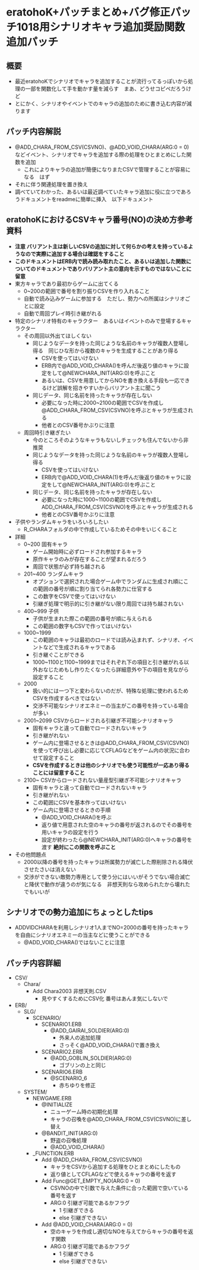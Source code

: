 ﻿eratohoK+パッチまとめ+バグ修正パッチ1018用シナリオキャラ追加奨励関数追加パッチ
==============================================================================

概要
----
* 最近eratohoKでシナリオでキャラを追加することが流行ってるっぽいから処理の一部を関数化して手を動かす量を減らす　まあ、どうせコピペだろうけど
* とにかく、シナリオやイベントでのキャラの追加のために書き込む内容が減ります


パッチ内容解説
--------------
* @ADD_CHARA_FROM_CSV(CSVNO)、@ADD_VOID_CHARA(ARG:0 = 0)などイベント、シナリオでキャラを追加する際の処理をひとまとめにした関数を追加
    + これによりキャラの追加が簡便になりまたCSVで管理することが容易になる　はず
* それに伴う関連処理を置き換え
* 調べていてわかった、あるいは最近調べていたキャラ追加に役に立つであろうドキュメントをreadmeに簡単に挿入　以下ドキュメント

eratohoKにおけるCSVキャラ番号(NO)の決め方参考資料
-------------------------------------------------
- **注意 バリアント主は新しいCSVの追加に対して何らかの考えを持っているようなので実際に追加する場合は確認をすること**
- **このドキュメントはERB内で読み読み取れたこと、あるいは追加した関数についてのドキュメントでありバリアント主の意向を示すものではないことに留意**
- 東方キャラであり最初からゲームに出てくる
    + 0~200の範囲で番号を割り振りCSVを作り入れること
    + 自動で読み込みゲームに参加する　ただし、勢力への所属はシナリオごとに設定
    + 自動で周回プレイ時引き継がれる
- 特定のシナリオ特有のキャラクター　あるいはイベントのみで登場するキャラクター
    + その周回以外出てほしくない
        * 同じようなデータを持った同じような名前のキャラが複数人登場し得る　同じひな形から複数のキャラを生成することがあり得る
            + CSVを使ってはいけない
            + ERB内で@ADD_VOID_CHARA()を呼んだ後返り値のキャラに設定をして@NEWCHARA_INIT(ARG:0)を呼ぶこと
            + あるいは、CSVを用意してからNOを書き換える手段も一応できるけど誤解を招きやすいからバリアント主に聞こう
        * 同じデータ、同じ名前を持ったキャラが存在しない
            + 必要になった時に2000~2100の範囲でCSVを作成し@ADD_CHARA_FROM_CSV(CSVNO)を呼ぶとキャラが生成される
            + 他者とのCSV番号かぶりに注意
    + 周回時引き継ぎたい
        * 今のところそのようなキャラもないしチェックも住んでないから非推奨
        * 同じようなデータを持った同じような名前のキャラが複数人登場し得る
            + CSVを使ってはいけない
            + ERB内で@ADD_VOID_CHARA(1)を呼んだ後返り値のキャラに設定をして@NEWCHARA_INIT(ARG:0)を呼ぶこと
        * 同じデータ、同じ名前を持ったキャラが存在しない
            + 必要になった時に1000~1100の範囲でCSVを作成しADD_CHARA_FROM_CSV(CSVNO)を呼ぶとキャラが生成される
            + 他者とのCSV番号かぶりに注意
- 子供やランダムキャラをいろいろしたい
    + R_CHARAフォルダの中で作成しているためその中をいじくること
- 詳細
    * 0~200 固有キャラ
        + ゲーム開始時に必ずロードされ参加するキャラ
        + 原作キャラのみが存在することが望まれるだろう
        + 周回で状態が必ず持ち越される
    * 201~400 ランダムキャラ
        + オプションで選択された場合ゲーム中でランダムに生成され順にこの範囲の番号が順に割り当てられ各勢力に仕官する
        + この数字をCSVで使ってはいけない
        + 引継ぎ処理で明示的に引き継がない限り周回では持ち越されない
    * 400~999 子供
        + 子供が生まれた際この範囲の番号が順に与えられる
        + この範囲の数字もCSVで作ってはいけない
    * 1000~1999
        + この範囲のキャラは最初のロードでは読み込まれず、シナリオ、イベントなどで生成されるキャラである
        + 引き継ぐことができる
        + 1000~1100と1100~1999まではそれぞれ下の項目と引き継がれる以外おなじためもし作りたくなったら詳細意外や下の項目を見ながら設定すること
    * 2000
        + 扱い的には一つ下と変わらないのだが、特殊な処理に使われるためCSVを作成するべきではない
        + 交渉不可能なシナリオエネミーの当主がこの番号を持っている場合が多い
    * 2001~2099 CSVからロードされる引継ぎ不可能シナリオキャラ
        + 固有キャラと違って自動でロードされないキャラ
        + 引き継がれない
        + ゲーム内に登場させるときは@ADD_CHARA_FROM_CSV(CSVNO)を使って呼び出し必要に応じてCFLAGなどをゲーム内の状況に合わせて設定すること
        + **CSVを作成するときは他のシナリオでも使う可能性が一応あり得ることには留意すること**
    * 2100~ CSVからロードされない量産型引継ぎ不可能シナリオキャラ
        + 固有キャラと違って自動でロードされないキャラ
        + 引き継がれない
        + この範囲にCSVを基本作ってはいけない
        + ゲーム内に登場させるときの手順
            - @ADD_VOID_CHARA()を呼ぶ
            - 返り値で用意された空のキャラの番号が返されるのでその番号を用いキャラの設定を行う
            - 設定が終わったら@NEWCHARA_INIT(ARG:0)へキャラの番号を渡す **絶対にこの関数を呼ぶこと**
- その他問題点
    * 2000以降の番号を持ったキャラは所属勢力が滅亡した際削除される降伏させたさいは消えない
    * 交渉ができない敵勢力専用として使う分にはいいがそうでない場合滅亡と降伏で動作が違うのが気になる　非想天則なら攻められたから壊れたでもいいが

シナリオでの勢力追加にちょっとしたtips
--------------------------------------
+ ADDVIDCHARAを利用しシナリオ1人までNO=2000の番号を持ったキャラを自由にシナリオエネミーの当主などに使うことができる
    * @ADD_VOID_CHARA()ではないことに注意

パッチ内容詳細
--------------
* CSV/
    + Chara/
        - Add Chara2003 非想天則.CSV
            * 見やすくするためにCSV化 番号はあんま気にしないで
* ERB/
    + SLG/
        - SCENARIO/
            * SCENARIO1.ERB
                + @ADD_GAIRAI_SOLDIER(ARG:0)
                    * 外来人の追加処理
                    * さっそく@ADD_VOID_CHARA()で置き換え
            * SCENARIO2.ERB
                + @ADD_GOBLIN_SOLDIER(ARG:0)
                    * ゴブリンの上と同じ
            * SCENARIO6.ERB
                + @SCENARIO_6
                    * 赤ちゆりを修正
    + SYSTEM/
        - NEWGAME.ERB
            * @INITIALIZE
                + ニューゲーム時の初期化処理
                + キャラの召喚を@ADD_CHARA_FROM_CSV(CSVNO)に差し替え
            * @BANDIT_INIT(ARG:0)
                + 野盗の召喚処理
                + @ADD_VOID_CHARA()
        - _FUNCTION.ERB
            * Add @ADD_CHARA_FROM_CSV(CSVNO)
                + キャラをCSVから追加する処理をひとまとめにしたもの
                + 返り値としてCFLAGなどで使えるキャラの番号を返す
            * Add Func@GET_EMPTY_NO(ARG:0 = 0)
                + CSVNOの中で引数で与えた条件に合った範囲で空いている番号を返す
                + ARG:0 引継ぎ可能であるかフラグ
                    * 1 引継ぎできる
                    * else 引継ぎできない
            * Add @ADD_VOID_CHARA(ARG:0 = 0)
                + 空のキャラを作成し適切なNOを与えてからキャラの番号を返す関数
                + ARG:0 引継ぎ可能であるかフラグ
                    * 1 引継ぎできる
                    * else 引継ぎできない
